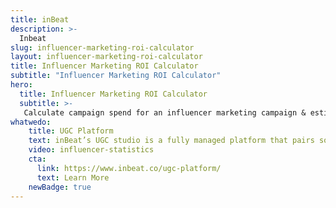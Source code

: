 ```yaml
---
title: inBeat
description: >-
  Inbeat
slug: influencer-marketing-roi-calculator
layout: influencer-marketing-roi-calculator
title: Influencer Marketing ROI Calculator
subtitle: "Influencer Marketing ROI Calculator"
hero:
  title: Influencer Marketing ROI Calculator
  subtitle: >-
   Calculate campaign spend for an influencer marketing campaign & estimate it’s results
whatwedo:
    title: UGC Platform
    text: inBeat’s UGC studio is a fully managed platform that pairs social media creators & brands to generate high quality UGC at scale. 
    video: influencer-statistics  
    cta:
      link: https://www.inbeat.co/ugc-platform/
      text: Learn More
    newBadge: true
---
```

